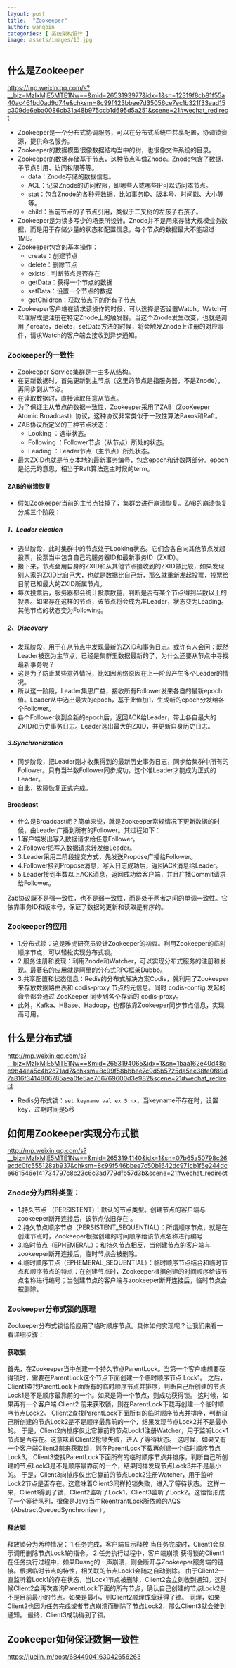 ```yaml
---
layout: post
title:  "Zookeeper"
author: wangbin
categories: [ 系统架构设计 ]
image: assets/images/13.jpg
---
```


## 什么是Zookeeper

https://mp.weixin.qq.com/s?__biz=MzIxMjE5MTE1Nw==&mid=2653193977&idx=1&sn=12319f8cb81f55a40ac461bd0ad9d74e&chksm=8c99f423bbee7d35056ce7ec1b321f33aad15c309de6eba0086cb31a48b975ccb1d695d5a251&scene=21#wechat_redirect

- Zookeeper是一个分布式协调服务，可以在分布式系统中共享配置，协调锁资源，提供命名服务。
- Zookeeper的数据模型很像数据结构当中的树，也很像文件系统的目录。
- Zookeeper的数据存储基于节点，这种节点叫做Znode。Znode包含了数据、子节点引用、访问权限等等。
    - data：Znode存储的数据信息。
    - ACL：记录Znode的访问权限，即哪些人或哪些IP可以访问本节点。
    - stat：包含Znode的各种元数据，比如事务ID、版本号、时间戳、大小等等。
    - child：当前节点的子节点引用，类似于二叉树的左孩子右孩子。
- Zookeeper是为读多写少的场景所设计。Znode并不是用来存储大规模业务数据，而是用于存储少量的状态和配置信息，每个节点的数据最大不能超过1MB。
- Zookeeper包含的基本操作：
    - create：创建节点
    - delete：删除节点
    - exists：判断节点是否存在
    - getData：获得一个节点的数据
    - setData：设置一个节点的数据
    - getChildren：获取节点下的所有子节点
- Zookeeper客户端在请求读操作的时候，可以选择是否设置Watch。Watch可以理解成是注册在特定Znode上的触发器。当这个Znode发生改变，也就是调用了create，delete，setData方法的时候，将会触发Znode上注册的对应事件，请求Watch的客户端会接收到异步通知。

### Zookeeper的一致性
- Zookeeper Service集群是一主多从结构。
- 在更新数据时，首先更新到主节点（这里的节点是指服务器，不是Znode），再同步到从节点。
- 在读取数据时，直接读取任意从节点。
- 为了保证主从节点的数据一致性，Zookeeper采用了ZAB（ZooKeeper Atomic Broadcast）协议，这种协议非常类似于一致性算法Paxos和Raft。
- ZAB协议所定义的三种节点状态：
    - Looking ：选举状态。
    - Following ：Follower节点（从节点）所处的状态。
    - Leading ：Leader节点（主节点）所处状态。
- 最大ZXID也就是节点本地的最新事务编号，包含epoch和计数两部分。epoch是纪元的意思，相当于Raft算法选主时候的term。

#### ZAB的崩溃恢复
- 假如Zookeeper当前的主节点挂掉了，集群会进行崩溃恢复。ZAB的崩溃恢复分成三个阶段：

##### 1、Leader election
- 选举阶段，此时集群中的节点处于Looking状态。它们会各自向其他节点发起投票，投票当中包含自己的服务器ID和最新事务ID（ZXID）。
- 接下来，节点会用自身的ZXID和从其他节点接收到的ZXID做比较，如果发现别人家的ZXID比自己大，也就是数据比自己新，那么就重新发起投票，投票给目前已知最大的ZXID所属节点。
- 每次投票后，服务器都会统计投票数量，判断是否有某个节点得到半数以上的投票。如果存在这样的节点，该节点将会成为准Leader，状态变为Leading。其他节点的状态变为Following。

##### 2、Discovery
- 发现阶段，用于在从节点中发现最新的ZXID和事务日志。或许有人会问：既然Leader被选为主节点，已经是集群里数据最新的了，为什么还要从节点中寻找最新事务呢？
- 这是为了防止某些意外情况，比如因网络原因在上一阶段产生多个Leader的情况。
- 所以这一阶段，Leader集思广益，接收所有Follower发来各自的最新epoch值。Leader从中选出最大的epoch，基于此值加1，生成新的epoch分发给各个Follower。
- 各个Follower收到全新的epoch后，返回ACK给Leader，带上各自最大的ZXID和历史事务日志。Leader选出最大的ZXID，并更新自身历史日志。

##### 3.Synchronization
- 同步阶段，把Leader刚才收集得到的最新历史事务日志，同步给集群中所有的Follower。只有当半数Follower同步成功，这个准Leader才能成为正式的Leader。
- 自此，故障恢复正式完成。

#### Broadcast
- 什么是Broadcast呢？简单来说，就是Zookeeper常规情况下更新数据的时候，由Leader广播到所有的Follower。其过程如下：
- 1.客户端发出写入数据请求给任意Follower。
- 2.Follower把写入数据请求转发给Leader。
- 3.Leader采用二阶段提交方式，先发送Propose广播给Follower。
- 4.Follower接到Propose消息，写入日志成功后，返回ACK消息给Leader。
- 5.Leader接到半数以上ACK消息，返回成功给客户端，并且广播Commit请求给Follower。

Zab协议既不是强一致性，也不是弱一致性，而是处于两者之间的单调一致性。它依靠事务ID和版本号，保证了数据的更新和读取是有序的。


### Zookeeper的应用
- 1.分布式锁：这是雅虎研究员设计Zookeeper的初衷。利用Zookeeper的临时顺序节点，可以轻松实现分布式锁。
- 2.服务注册和发现：利用Znode和Watcher，可以实现分布式服务的注册和发现。最著名的应用就是阿里的分布式RPC框架Dubbo。
- 3.共享配置和状态信息：Redis的分布式解决方案Codis，就利用了Zookeeper来存放数据路由表和 codis-proxy 节点的元信息。同时 codis-config 发起的命令都会通过 ZooKeeper 同步到各个存活的 codis-proxy。
- 此外，Kafka、HBase、Hadoop，也都依靠Zookeeper同步节点信息，实现高可用。


## 什么是分布式锁
http://mp.weixin.qq.com/s?__biz=MzIxMjE5MTE1Nw==&mid=2653194065&idx=1&sn=1baa162e40d48ce9b44ea5c4b2c71ad7&chksm=8c99f58bbbee7c9d5b5725da5ee38fe0f89d7a816f3414806785aea0fe5ae766769600d3e982&scene=21#wechat_redirect
- Redis分布式锁：`set keyname val ex 5 nx`，当keyname不存在时，设置key，过期时间是5秒

## 如何用Zookeeper实现分布式锁
http://mp.weixin.qq.com/s?__biz=MzIxMjE5MTE1Nw==&mid=2653194140&idx=1&sn=07b65a50798c26ecdc0fc555128ab937&chksm=8c99f546bbee7c50b1642dc971cb1f5e244dce661546e141734797c8c23c6c3ad779dfb57d3b&scene=21#wechat_redirect

### Znode分为四种类型：
- 1.持久节点 （PERSISTENT）：默认的节点类型。创建节点的客户端与zookeeper断开连接后，该节点依旧存在 。
- 2.持久节点顺序节点（PERSISTENT_SEQUENTIAL）：所谓顺序节点，就是在创建节点时，Zookeeper根据创建的时间顺序给该节点名称进行编号
- 3.临时节点（EPHEMERAL）：和持久节点相反，当创建节点的客户端与zookeeper断开连接后，临时节点会被删除。
- 4.临时顺序节点（EPHEMERAL_SEQUENTIAL）：临时顺序节点结合和临时节点和顺序节点的特点：在创建节点时，Zookeeper根据创建的时间顺序给该节点名称进行编号；当创建节点的客户端与zookeeper断开连接后，临时节点会被删除。

### Zookeeper分布式锁的原理
Zookeeper分布式锁恰恰应用了临时顺序节点。具体如何实现呢？让我们来看一看详细步骤：

#### 获取锁
首先，在Zookeeper当中创建一个持久节点ParentLock。当第一个客户端想要获得锁时，需要在ParentLock这个节点下面创建一个临时顺序节点 Lock1。
之后，Client1查找ParentLock下面所有的临时顺序节点并排序，判断自己所创建的节点Lock1是不是顺序最靠前的一个。如果是第一个节点，则成功获得锁。
这时候，如果再有一个客户端 Client2 前来获取锁，则在ParentLock下载再创建一个临时顺序节点Lock2。
Client2查找ParentLock下面所有的临时顺序节点并排序，判断自己所创建的节点Lock2是不是顺序最靠前的一个，结果发现节点Lock2并不是最小的。
于是，Client2向排序仅比它靠前的节点Lock1注册Watcher，用于监听Lock1节点是否存在。这意味着Client2抢锁失败，进入了等待状态。
这时候，如果又有一个客户端Client3前来获取锁，则在ParentLock下载再创建一个临时顺序节点Lock3。
Client3查找ParentLock下面所有的临时顺序节点并排序，判断自己所创建的节点Lock3是不是顺序最靠前的一个，结果同样发现节点Lock3并不是最小的。
于是，Client3向排序仅比它靠前的节点Lock2注册Watcher，用于监听Lock2节点是否存在。这意味着Client3同样抢锁失败，进入了等待状态。
这样一来，Client1得到了锁，Client2监听了Lock1，Client3监听了Lock2。这恰恰形成了一个等待队列，很像是Java当中ReentrantLock所依赖的AQS（AbstractQueuedSynchronizer）。

#### 释放锁
释放锁分为两种情况：
1.任务完成，客户端显示释放
当任务完成时，Client1会显示调用删除节点Lock1的指令。
2.任务执行过程中，客户端崩溃
获得锁的Client1在任务执行过程中，如果Duang的一声崩溃，则会断开与Zookeeper服务端的链接。根据临时节点的特性，相关联的节点Lock1会随之自动删除。
由于Client2一直监听着Lock1的存在状态，当Lock1节点被删除，Client2会立刻收到通知。这时候Client2会再次查询ParentLock下面的所有节点，确认自己创建的节点Lock2是不是目前最小的节点。如果是最小，则Client2顺理成章获得了锁。
同理，如果Client2也因为任务完成或者节点崩溃而删除了节点Lock2，那么Client3就会接到通知。
最终，Client3成功得到了锁。


## Zookeeper如何保证数据一致性
https://juejin.im/post/6844904163042656263

